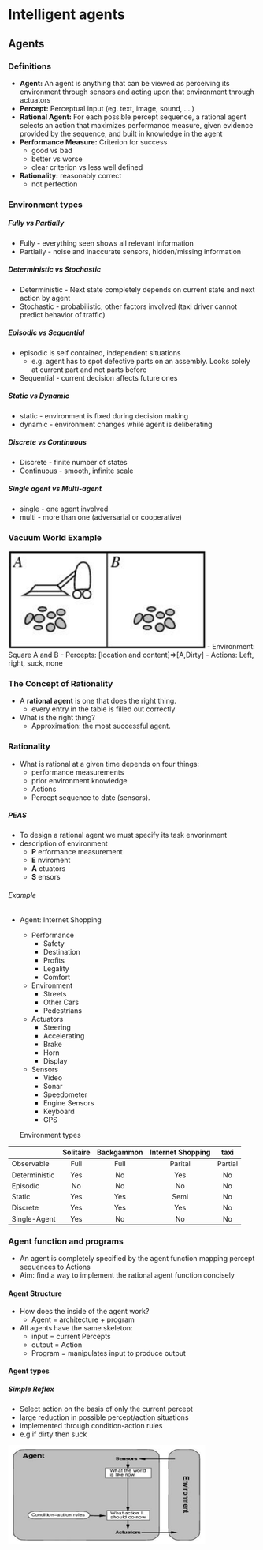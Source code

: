 # Intelligent agents

## Agents

### Definitions
- __Agent:__ An agent is anything that can be viewed as perceiving its environment through sensors and acting upon that environment through actuators
- __Percept:__ Perceptual input (eg. text, image, sound, ... )
- __Rational Agent:__ For each possible percept sequence, a rational agent selects an action that maximizes performance measure, given evidence provided by the sequence, and built in knowledge in the agent
- __Performance Measure:__ Criterion for success
   - good vs bad
   - better vs worse
   - clear criterion vs less well defined
- __Rationality:__ reasonably correct
   - not perfection

### Environment types
##### Fully vs Partially
- Fully - everything seen shows all relevant information
- Partially - noise and inaccurate sensors, hidden/missing information

##### Deterministic vs Stochastic
- Deterministic - Next state completely depends on current state and next action by agent
- Stochastic - probabilistic; other factors involved (taxi driver cannot predict behavior of traffic)

##### Episodic vs Sequential
- episodic is self contained, independent situations
   - e.g. agent has to spot defective parts on an assembly. Looks solely at current part and not parts before
- Sequential - current decision affects future ones

##### Static vs Dynamic
- static - environment is fixed during decision making
- dynamic - environment changes while agent is deliberating

##### Discrete vs Continuous
- Discrete - finite number of states
- Continuous - smooth, infinite scale

##### Single agent vs Multi-agent
- single - one agent involved
- multi - more than one (adversarial or cooperative)

### Vacuum World Example
<img src="Images/Vacuum_World.png" width="400" height="200">
- Environment: Square A and B
- Percepts: [location and content]=>[A,Dirty]
- Actions: Left, right, suck, none

### The Concept of Rationality
- A **rational agent** is one that does the right thing.
   - every entry in the table is filled out correctly
- What is the right thing?
   - Approximation: the most successful agent.

### Rationality
- What is rational at a given time depends on four things:
   - performance measurements
   - prior environment knowledge
   - Actions
   - Percept sequence to date (sensors).

##### PEAS
- To design a rational agent we must specify its task envorinment
- description of environment
   - **P** erformance measurement
   - **E** nviroment
   - **A** ctuators
   - **S** ensors
###### Example
- Agent: Internet Shopping
   - Performance
      - Safety
      - Destination
      - Profits
      - Legality
      - Comfort
   - Environment
     - Streets
     - Other Cars
     - Pedestrians
   - Actuators
      - Steering
      - Accelerating
      - Brake
      - Horn
      - Display
   - Sensors
      - Video
      - Sonar
      - Speedometer
      - Engine Sensors
      - Keyboard
      - GPS

  Environment types

|              | Solitaire | Backgammon | Internet Shopping | taxi  |
| ------------ |:---------:|:----------:|:-----------------:|:-----:|
|Observable    |Full       | Full       |      Parital      |Partial|
|Deterministic |Yes        |No          |Yes                | No    |
|Episodic      |No         |No          |No                 |No|
|Static|Yes|Yes|Semi|No|
|Discrete|Yes|Yes|Yes|No|
|Single-Agent|Yes|No|No|No|

### Agent function and programs
- An agent is completely specified by the agent function mapping percept sequences to Actions
- Aim: find a way to implement the rational agent function concisely

#### Agent Structure
- How does the inside of the agent work?
   - Agent = architecture + program
- All agents have the same skeleton:
   - input = current Percepts
   - output = Action
   - Program = manipulates input to produce output

#### Agent types
##### Simple Reflex
- Select action on the basis of only the current percept
- large reduction in possible percept/action situations
- implemented through condition-action rules
- e.g if dirty then suck

<img src="Images/simple_reflex.png" width="400" height="200">
